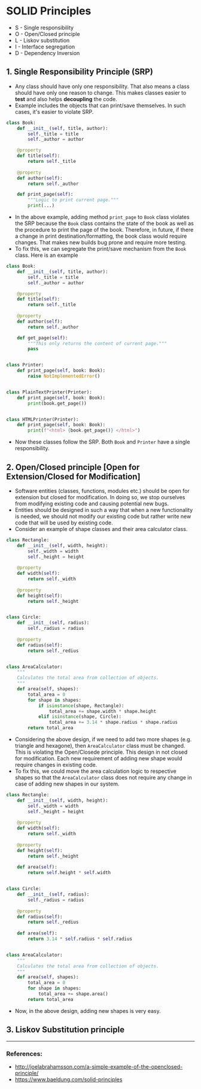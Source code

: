# SOLID Principles

- S - Single responsibility
- O - Open/Closed principle
- L - Liskov substitution
- I - Interface segregation
- D - Dependency Inversion

## 1. Single Responsibility Principle (SRP)
- Any class should have only one responsibility. That also means a class should have only one reason to change. This makes classes easier to **test** and also helps **decoupling** the code.
- Example includes the objects that can print/save themselves. In such cases, it's easier to violate SRP.

```python
class Book:
    def __init__(self, title, author):
        self._title = title
        self._author = author

    @property
    def title(self):
        return self._title
        
    @property
    def author(self):
        return self._author

    def print_page(self):
        """Logic to print current page."""
        print(...)
```
- In the above example, adding method `print_page` to `Book` class violates the SRP because the `Book` class contains the state of the book as well as the procedure to print the page of the book. Therefore, in future, if there a change in print destination/formatting, the book class would require changes. That makes new builds bug prone and require more testing.
- To fix this, we can segregate the print/save mechanism from the `Book` class. Here is an example

```python
class Book:
    def __init__(self, title, author):
        self._title = title
        self._author = author

    @property
    def title(self):
        return self._title
        
    @property
    def author(self):
        return self._author

    def get_page(self):
        """This only returns the content of current page."""
        pass


class Printer:
    def print_page(self, book: Book):
        raise NotImplementedError()


class PlainTextPrinter(Printer):
    def print_page(self, book: Book):
        print(book.get_page())


class HTMLPrinter(Printer):
    def print_page(self, book: Book):
        print(f"<html> {book.get_page()} </html>")
```
- Now these classes follow the SRP. Both `Book` and `Printer` have a single responsibility.

## 2. Open/Closed principle [Open for Extension/Closed for Modification]
- Software entities (classes, functions, modules etc.) should be open for extension but closed for modification. In doing so, we stop ourselves from modifying existing code and causing potential new bugs.
- Entities should be designed in such a way that when a new functionality is needed, we should not modify our existing code but rather write new code that will be used by existing code.
- Consider an example of shape classes and their area calculator class.

```python
class Rectangle:
    def __init__(self, width, height):
        self._width = width
        self._height = height
    
    @property
    def width(self):
        return self._width
    
    @property
    def height(self):
        return self._height


class Circle:
    def __init__(self, radius):
        self._radius = radius
    
    @property
    def radius(self):
        return self._redius


class AreaCalculator:
    """
    Calculates the total area from collection of objects.
    """
    def area(self, shapes):
        total_area = 0
        for shape in shapes:
            if isinstance(shape, Rectangle):
                total_area += shape.width * shape.height
            elif isinstance(shape, Circle):
                total_area += 3.14 * shape.radius * shape.radius
        return total_area
```

- Considering the above design, if we need to add two more shapes (e.g. triangle and hexagone), then `AreaCalculator` class must be changed. This is violating the Open/Closede principle. This design in not closed for modification. Each new requirement of adding new shape would require changes in existing code.
- To fix this, we could move the area calculation logic to respective shapes so that the `AreaCalculator` class does not require any change in case of adding new shapes in our system.

```python
class Rectangle:
    def __init__(self, width, height):
        self._width = width
        self._height = height
    
    @property
    def width(self):
        return self._width
    
    @property
    def height(self):
        return self._height
    
    def area(self):
        return self.height * self.width


class Circle:
    def __init__(self, radius):
        self._radius = radius
    
    @property
    def radius(self):
        return self._redius
    
    def area(self):
        return 3.14 * self.radius * self.radius


class AreaCalculator:
    """
    Calculates the total area from collection of objects.
    """
    def area(self, shapes):
        total_area = 0
        for shape in shapes:
            total_area += shape.area()
        return total_area
```
- Now, in the above design, adding new shapes is very easy.

## 3. Liskov Substitution principle

---
### References:
- http://joelabrahamsson.com/a-simple-example-of-the-openclosed-principle/
- https://www.baeldung.com/solid-principles
